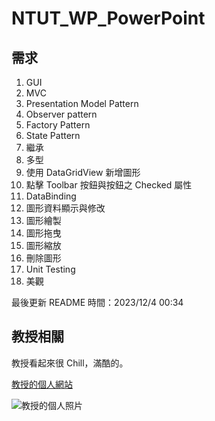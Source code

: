 # NTUT_WP_PowerPoint

## 需求

1. GUI
2. MVC
3. Presentation Model Pattern
4. Observer pattern
5. Factory Pattern
6. State Pattern
7. 繼承
8. 多型
9. 使用 DataGridView 新增圖形
10. 點擊 Toolbar 按鈕與按鈕之 Checked 屬性
11. DataBinding
12. 圖形資料顯示與修改
13. 圖形繪製
14. 圖形拖曳
15. 圖形縮放
16. 刪除圖形
17. Unit Testing
18. 美觀

最後更新 README 時間：2023/12/4 00:34

## 教授相關

教授看起來很 Chill，滿酷的。

[教授的個人網站](https://woeikaechen.synology.me/wkc/)

![教授的個人照片](https://woeikaechen.synology.me/wkc/images/wkc_2017.jpg)
